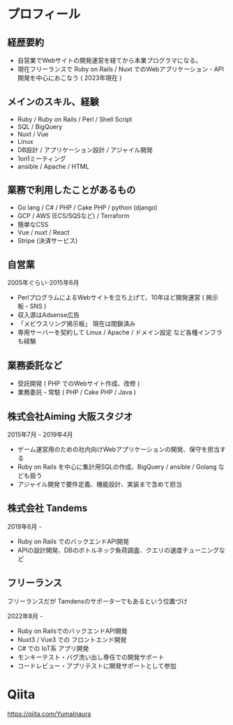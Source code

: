 

# プロフィール

## 経歴要約

- 自営業でWebサイトの開発運営を経てから本業プログラマになる。
- 現在フリーランスで Ruby on Rails / Nuxt でのWebアプリケーション・API開発を中心におこなう ( 2023年現在 )

## メインのスキル、経験

- Ruby / Ruby on Rails / Perl / Shell Script
- SQL / BigQuery
- Nuxt / Vue
- Linux
- DB設計 / アプリケーション設計 / アジャイル開発
- 1on1ミーティング
- ansible / Apache / HTML

## 業務で利用したことがあるもの

- Go lang / C# / PHP / Cake PHP / python (django)
- GCP / AWS (ECS/SQSなど) / Terraform
- 簡単なCSS 
- Vue / nuxt / React
- Stripe (決済サービス)

## 自営業

2005年ぐらい-2015年6月

- PerlプログラムによるWebサイトを立ち上げて、10年ほど開発運営 ( 掲示板・SNS )
- 収入源はAdsense広告
- 「メビウスリング掲示板」 現在は閉鎖済み
- 専用サーバーを契約して Linux / Apache / ドメイン設定 など各種インフラも経験

##  業務委託など

- 受託開発 ( PHP でのWebサイト作成、改修 )
- 業務委託・常駐 ( PHP / Cake PHP / Java )

## 株式会社Aiming 大阪スタジオ

2015年7月 - 2019年4月

- ゲーム運営用のための社内向けWebアプリケーションの開発、保守を担当する
- Ruby on Rails を中心に集計用SQLの作成、BigQuery / ansible / Golang なども扱う
- アジャイル開発で要件定義、機能設計、実装まで含めて担当

##  株式会社 Tandems

2019年6月 - 

- Ruby on Rails でのバックエンドAPI開発
- APIの設計開発、DBのボトルネック負荷調査、クエリの速度チューニングなど

## フリーランス

フリーランスだが Tamdensのサポーターでもあるという位置づけ

2022年8月 -

- Ruby on RailsでのバックエンドAPI開発
- Nuxt3 / Vue3 での フロントエンド開発
- C# での IoT系 アプリ開発 
- モンキーテスト・バグ洗い出し専任での開発サポート
- コードレビュー・アプリテストに開発サポートとして参加

# Qiita

https://qiita.com/YumaInaura

